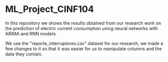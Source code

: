 # ML_Project_CINF104

In this repository we shows the results obtained from our research work on the prediction of electric current consumption using neural networks with ARIMA and RNN models.

We use the "reporte_interruptores.csv" dataset for our research, we made a few changes to it so that it was easier for us to manipulate columns and the data they contain.
